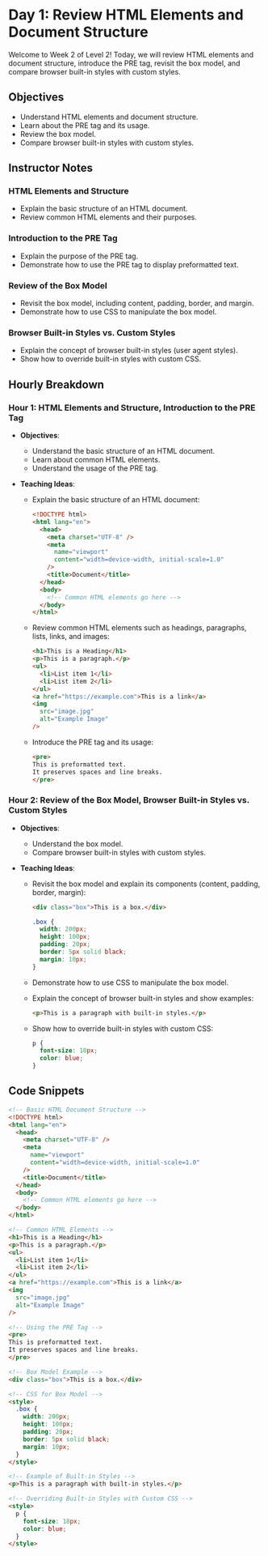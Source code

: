 # Day 1: Review HTML Elements and Document Structure

Welcome to Week 2 of Level 2! Today, we will review HTML elements and document structure, introduce the PRE tag, revisit the box model, and compare browser built-in styles with custom styles.

## Objectives

- Understand HTML elements and document structure.
- Learn about the PRE tag and its usage.
- Review the box model.
- Compare browser built-in styles with custom styles.

## Instructor Notes

### HTML Elements and Structure

- Explain the basic structure of an HTML document.
- Review common HTML elements and their purposes.

### Introduction to the PRE Tag

- Explain the purpose of the PRE tag.
- Demonstrate how to use the PRE tag to display preformatted text.

### Review of the Box Model

- Revisit the box model, including content, padding, border, and margin.
- Demonstrate how to use CSS to manipulate the box model.

### Browser Built-in Styles vs. Custom Styles

- Explain the concept of browser built-in styles (user agent styles).
- Show how to override built-in styles with custom CSS.

## Hourly Breakdown

### Hour 1: HTML Elements and Structure, Introduction to the PRE Tag

- **Objectives**:
  - Understand the basic structure of an HTML document.
  - Learn about common HTML elements.
  - Understand the usage of the PRE tag.
- **Teaching Ideas**:

  - Explain the basic structure of an HTML document:

    ```html
    <!DOCTYPE html>
    <html lang="en">
      <head>
        <meta charset="UTF-8" />
        <meta
          name="viewport"
          content="width=device-width, initial-scale=1.0"
        />
        <title>Document</title>
      </head>
      <body>
        <!-- Common HTML elements go here -->
      </body>
    </html>
    ```

  - Review common HTML elements such as headings, paragraphs, lists, links, and images:

    ```html
    <h1>This is a Heading</h1>
    <p>This is a paragraph.</p>
    <ul>
      <li>List item 1</li>
      <li>List item 2</li>
    </ul>
    <a href="https://example.com">This is a link</a>
    <img
      src="image.jpg"
      alt="Example Image"
    />
    ```

  - Introduce the PRE tag and its usage:

    ```html
    <pre>
    This is preformatted text.
    It preserves spaces and line breaks.
    </pre>
    ```

### Hour 2: Review of the Box Model, Browser Built-in Styles vs. Custom Styles

- **Objectives**:
  - Understand the box model.
  - Compare browser built-in styles with custom styles.
- **Teaching Ideas**:

  - Revisit the box model and explain its components (content, padding, border, margin):

    ```html
    <div class="box">This is a box.</div>
    ```

    ```css
    .box {
      width: 200px;
      height: 100px;
      padding: 20px;
      border: 5px solid black;
      margin: 10px;
    }
    ```

  - Demonstrate how to use CSS to manipulate the box model.
  - Explain the concept of browser built-in styles and show examples:

    ```html
    <p>This is a paragraph with built-in styles.</p>
    ```

  - Show how to override built-in styles with custom CSS:

    ```css
    p {
      font-size: 18px;
      color: blue;
    }
    ```

## Code Snippets

```html
<!-- Basic HTML Document Structure -->
<!DOCTYPE html>
<html lang="en">
  <head>
    <meta charset="UTF-8" />
    <meta
      name="viewport"
      content="width=device-width, initial-scale=1.0"
    />
    <title>Document</title>
  </head>
  <body>
    <!-- Common HTML elements go here -->
  </body>
</html>

<!-- Common HTML Elements -->
<h1>This is a Heading</h1>
<p>This is a paragraph.</p>
<ul>
  <li>List item 1</li>
  <li>List item 2</li>
</ul>
<a href="https://example.com">This is a link</a>
<img
  src="image.jpg"
  alt="Example Image"
/>

<!-- Using the PRE Tag -->
<pre>
This is preformatted text.
It preserves spaces and line breaks.
</pre>

<!-- Box Model Example -->
<div class="box">This is a box.</div>

<!-- CSS for Box Model -->
<style>
  .box {
    width: 200px;
    height: 100px;
    padding: 20px;
    border: 5px solid black;
    margin: 10px;
  }
</style>

<!-- Example of Built-in Styles -->
<p>This is a paragraph with built-in styles.</p>

<!-- Overriding Built-in Styles with Custom CSS -->
<style>
  p {
    font-size: 18px;
    color: blue;
  }
</style>
```
